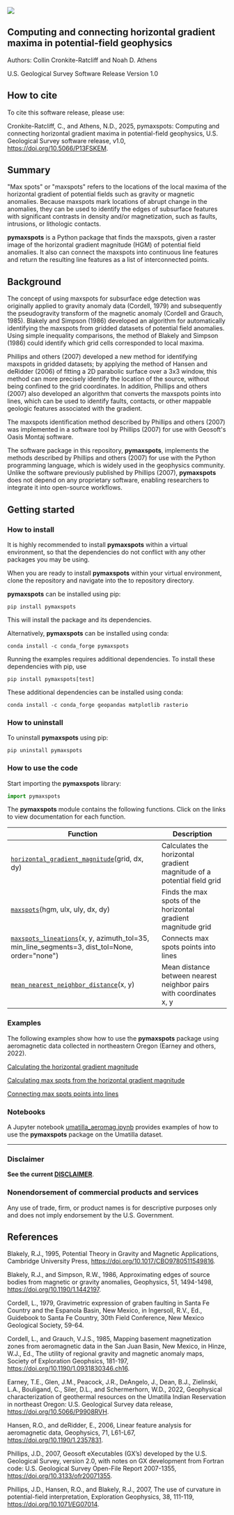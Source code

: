 ![](https://code.usgs.gov/gmegsc/pymaxspots/-/raw/HEAD/img/pymaxspots_header.png)

## Computing and connecting horizontal gradient maxima in potential-field geophysics

Authors: Collin Cronkite-Ratcliff and Noah D. Athens

U.S. Geological Survey Software Release Version 1.0

## How to cite

To cite this software release, please use:

Cronkite-Ratcliff, C., and Athens, N.D., 2025, pymaxspots: Computing and connecting horizontal gradient maxima in potential-field geophysics, U.S. Geological Survey software release, v1.0, <https://doi.org/10.5066/P13FSKEM>.

## Summary

"Max spots" or "maxspots" refers to the locations of the local maxima of the horizontal gradient of potential fields such as gravity or magnetic anomalies.  Because maxspots mark locations of abrupt change in the anomalies, they can be used to identify the edges of subsurface features with significant contrasts in density and/or magnetization, such as faults, intrusions, or lithologic contacts. 

**pymaxspots** is a Python package that finds the maxspots, given a raster image of the horizontal gradient magnitude (HGM) of potential field anomalies.  It also can connect the maxspots into continuous line features and return the resulting line features as a list of interconnected points.

## Background

The concept of using maxspots for subsurface edge detection was originally applied to gravity anomaly data (Cordell, 1979) and subsequently the pseudogravity transform of the magnetic anomaly (Cordell and Grauch, 1985).  Blakely and Simpson (1986) developed an algorithm for automatically identifying the maxspots from gridded datasets of potential field anomalies.  Using simple inequality comparisons, the method of Blakely and Simpson (1986) could identify which grid cells corresponded to local maxima.

Phillips and others (2007) developed a new method for identifying maxspots in gridded datasets; by applying the method of Hansen and deRidder (2006) of fitting a 2D parabolic surface over a 3x3 window, this method can more precisely identify the location of the source, without being confined to the grid coordinates.  In addition, Phillips and others (2007) also developed an algorithm that converts the maxspots points into lines, which can be used to identify faults, contacts, or other mappable geologic features associated with the gradient.

The maxspots identification method described by Phillips and others (2007) was implemented in a software tool by Phillips (2007) for use with Geosoft's Oasis Montaj software.

The software package in this repository, **pymaxspots**, implements the methods described by Phillips and others (2007) for use with the Python programming language, which is widely used in the geophysics community.  Unlike the software previously published by Phillips (2007), **pymaxspots** does not depend on any proprietary software, enabling researchers to integrate it into open-source workflows.

## Getting started

### How to install

It is highly recommended to install **pymaxspots** within a virtual environment, so that the dependencies do not conflict with any other packages you may be using.

When you are ready to install **pymaxspots** within your virtual environment, clone the repository and navigate into the to repository directory.

**pymaxspots** can be installed using pip:

```
pip install pymaxspots
```

This will install the package and its dependencies.

Alternatively, **pymaxspots** can be installed using conda:

```
conda install -c conda_forge pymaxspots
```

Running the examples requires additional dependencies.  To install these dependencies with pip, use

```
pip install pymaxspots[test]
```

These additional dependencies can be installed using conda:

```
conda install -c conda_forge geopandas matplotlib rasterio
```

### How to uninstall

To uninstall **pymaxspots** using pip:

```
pip uninstall pymaxspots
```

### How to use the code

Start importing the **pymaxspots** library:

```python
import pymaxspots
```

The **pymaxspots** module contains the following functions.  Click on the links to view documentation for each function.

| Function    | Description |
| ----------- | ----------- |
| [`horizontal_gradient_magnitude`](https://code.usgs.gov/gmegsc/pymaxspots/-/blob/HEAD/docs/horizontal_gradient_magnitude.md)(grid, dx, dy) | Calculates the horizontal gradient magnitude of a potential field grid |
| [`maxspots`](https://code.usgs.gov/gmegsc/pymaxspots/-/blob/HEAD/docs/maxspots.md)(hgm, ulx, uly, dx, dy) | Finds the max spots of the horizontal gradient magnitude grid |
| [`maxspots_lineations`](https://code.usgs.gov/gmegsc/pymaxspots/-/blob/HEAD/docs/maxspots_lineations.md)(x, y, azimuth_tol=35, min_line_segments=3, dist_tol=None, order="none") | Connects max spots points into lines |
| [`mean_nearest_neighbor_distance`](https://code.usgs.gov/gmegsc/pymaxspots/-/blob/HEAD/docs/mean_nearest_neighbor_distance.md)(x, y) | Mean distance between nearest neighbor pairs with coordinates x, y |

### Examples

The following examples show how to use the **pymaxspots** package using aeromagnetic data collected in northeastern Oregon (Earney and others, 2022).

[Calculating the horizontal gradient magnitude](https://code.usgs.gov/gmegsc/pymaxspots/-/blob/HEAD/examples/01_horizontal_gradient_magnitude.md)

[Calculating max spots from the horizontal gradient magnitude](https://code.usgs.gov/gmegsc/pymaxspots/-/blob/HEAD/examples/02_maxspots.md)

[Connecting max spots points into lines](https://code.usgs.gov/gmegsc/pymaxspots/-/blob/HEAD/examples/03_maxspots_lineations.md)

### Notebooks

A Jupyter notebook [umatilla_aeromag.ipynb](https://code.usgs.gov/gmegsc/pymaxspots/-/blob/HEAD/notebooks/umatilla_aeromag.ipynb) provides examples of how to use the **pymaxspots** package on the Umatilla dataset.

--------

### Disclaimer

**See the current
[DISCLAIMER](https://code.usgs.gov/gmegsc/pymaxspots/-/blob/HEAD/DISCLAIMER.md)**.

### Nonendorsement of commercial products and services

Any use of trade, firm, or product names is for descriptive purposes only and does not imply endorsement by the U.S. Government.

## References

Blakely, R.J., 1995, Potential Theory in Gravity and Magnetic Applications, Cambridge University Press, <https://doi.org/10.1017/CBO9780511549816>.

Blakely, R.J., and Simpson, R.W., 1986, Approximating edges of source bodies from magnetic or gravity anomalies, Geophysics, 51, 1494-1498, <https://doi.org/10.1190/1.1442197>.

Cordell, L., 1979, Gravimetric expression of graben faulting in Santa Fe Country and the Espanola Basin, New Mexico, in Ingersoll, R.V., Ed., Guidebook to Santa Fe Country, 30th Field Conference, New Mexico Geological Society, 59-64.

Cordell, L., and Grauch, V.J.S., 1985, Mapping basement magnetization zones from aeromagnetic data in the San Juan Basin, New Mexico, in Hinze, W.J., Ed., The utility of regional gravity and magnetic anomaly maps, Society of Exploration Geophsics, 181-197, <https://doi.org/10.1190/1.0931830346.ch16>.

Earney, T.E., Glen, J.M., Peacock, J.R., DeAngelo, J., Dean, B.J., Zielinski, L.A., Bouligand, C., Siler, D.L., and Schermerhorn, W.D., 2022, Geophysical characterization of geothermal resources on the Umatilla Indian Reservation in northeast Oregon: U.S. Geological Survey data release, <https://doi.org/10.5066/P9908RVH>.

Hansen, R.O., and deRidder, E., 2006, Linear feature analysis for aeromagnetic data, Geophysics, 71, L61-L67, <https://doi.org/10.1190/1.2357831>.

Phillips, J.D., 2007, Geosoft eXecutables (GX’s) developed by the U.S. Geological Survey, version 2.0, with notes on GX development from Fortran code: U.S. Geological Survey Open-File Report 2007-1355, <https://doi.org/10.3133/ofr20071355>.

Phillips, J.D., Hansen, R.O., and Blakely, R.J., 2007, The use of curvature in potential-field interpretation, Exploration Geophysics, 38, 111-119, <https://doi.org/10.1071/EG07014>.
